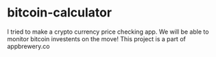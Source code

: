 # bitcoin-calculator
 I tried to make a crypto currency price checking app. We will be able to monitor bitcoin investents on the move! This project is a part of appbrewery.co 
